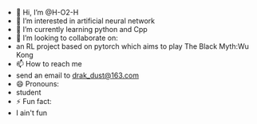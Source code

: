 - 👋 Hi, I’m @H-O2-H
- 👀 I’m interested in artificial neural network
- 🌱 I’m currently learning python and Cpp
- 💞️ I’m looking to collaborate on:
-   an RL project based on pytorch which aims to play The Black Myth:Wu Kong
- 📫 How to reach me
-   send an email to drak_dust@163.com
- 😄 Pronouns:
- student
- ⚡ Fun fact:
- I ain't fun

<!---
H-O2-H/H-O2-H is a ✨ special ✨ repository because its `README.md` (this file) appears on your GitHub profile.
You can click the Preview link to take a look at your changes.
--->
